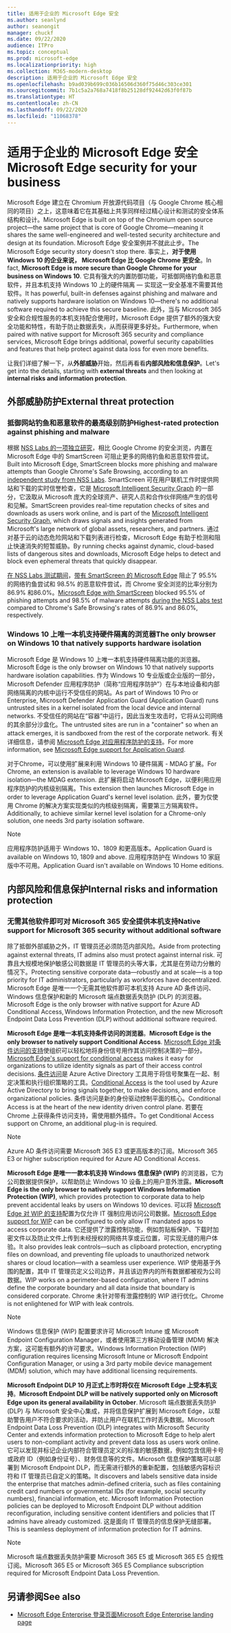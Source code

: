 ```yaml
---
title: 适用于企业的 Microsoft Edge 安全
ms.author: seanlynd
author: seanongit
manager: chuckf
ms.date: 09/22/2020
audience: ITPro
ms.topic: conceptual
ms.prod: microsoft-edge
ms.localizationpriority: high
ms.collection: M365-modern-desktop
description: 适用于企业的 Microsoft Edge 安全
ms.openlocfilehash: b9ad039b699c036b16506d360f75d46c303ce301
ms.sourcegitcommit: 7b1c5a2a768a7418f8b25128df92442d63f0f87b
ms.translationtype: HT
ms.contentlocale: zh-CN
ms.lasthandoff: 09/22/2020
ms.locfileid: "11068378"
---
```

# <span data-ttu-id="3bf0d-103">适用于企业的 Microsoft Edge 安全</span><span class="sxs-lookup"><span data-stu-id="3bf0d-103">Microsoft Edge security for your business</span></span>

<span data-ttu-id="3bf0d-104">Microsoft Edge 建立在 Chromium 开放源代码项目（与 Google Chrome 核心相同的项目）之上，这意味着它在其基础上共享同样经过精心设计和测试的安全体系结构和设计。</span><span class="sxs-lookup"><span data-stu-id="3bf0d-104">Microsoft Edge is built on top of the Chromium open source project—the same project that is core of Google Chrome—meaning it shares the same well-engineered and well-tested security architecture and design at its foundation.</span></span> <span data-ttu-id="3bf0d-105">Microsoft Edge 安全案例并不就此止步。</span><span class="sxs-lookup"><span data-stu-id="3bf0d-105">The Microsoft Edge security story doesn't stop there.</span></span> <span data-ttu-id="3bf0d-106">事实上，**对于使用 Windows 10 的企业来说， Microsoft Edge 比 Google Chrome 更安全**。</span><span class="sxs-lookup"><span data-stu-id="3bf0d-106">In fact, **Microsoft Edge is more secure than Google Chrome for your business on Windows 10**.</span></span> <span data-ttu-id="3bf0d-107">它具有强大的内置防御功能，可抵御网络钓鱼和恶意软件，并且本机支持 Windows 10 上的硬件隔离 — 实现这一安全基准不需要其他软件。</span><span class="sxs-lookup"><span data-stu-id="3bf0d-107">It has powerful, built-in defenses against phishing and malware and natively supports hardware isolation on Windows 10—there's no additional software required to achieve this secure baseline.</span></span> <span data-ttu-id="3bf0d-108">此外，当与 Microsoft 365 安全和合规性服务的本机支持配合使用时，Microsoft Edge 提供了额外的强大安全功能和特性，有助于防止数据丢失，从而获得更多好处。</span><span class="sxs-lookup"><span data-stu-id="3bf0d-108">Furthermore, when paired with native support for Microsoft 365 security and compliance services, Microsoft Edge brings additional, powerful security capabilities and features that help protect against data loss for even more benefits.</span></span>

<span data-ttu-id="3bf0d-109">让我们详细了解一下，从**外部威胁**开始，然后再看看**内部风险和信息保护**。</span><span class="sxs-lookup"><span data-stu-id="3bf0d-109">Let's get into the details, starting with **external threats** and then looking at **internal risks and information protection**.</span></span>

## <span data-ttu-id="3bf0d-110">外部威胁防护</span><span class="sxs-lookup"><span data-stu-id="3bf0d-110">External threat protection</span></span>

### <span data-ttu-id="3bf0d-111">抵御网站钓鱼和恶意软件的最高级别防护</span><span class="sxs-lookup"><span data-stu-id="3bf0d-111">Highest-rated protection against phishing and malware</span></span>

<span data-ttu-id="3bf0d-112">根据 [NSS Labs 的一项独立研究](https://www.nsslabs.com/tested-technologies/web-browser-security-wbs/)，相比 Google Chrome 的安全浏览，内置在 Microsoft Edge 中的 SmartScreen 可阻止更多的网络钓鱼和恶意软件尝试。</span><span class="sxs-lookup"><span data-stu-id="3bf0d-112">Built into Microsoft Edge, SmartScreen blocks more phishing and malware attempts than Google Chrome's Safe Browsing, according to an [independent study from NSS Labs](https://www.nsslabs.com/tested-technologies/web-browser-security-wbs/).</span></span> <span data-ttu-id="3bf0d-113">SmartScreen 可在用户联机工作时提供网站和下载的实时信誉检查，它是 [Microsoft Intelligent Security Graph](https://www.microsoft.com/microsoft-365/windows/intelligent-security) 的一部分，它汲取从 Microsoft 庞大的全球资产、研究人员和合作伙伴网络产生的信号和见解。</span><span class="sxs-lookup"><span data-stu-id="3bf0d-113">SmartScreen provides real-time reputation checks of sites and downloads as users work online, and is part of the [Microsoft Intelligent Security Graph](https://www.microsoft.com/microsoft-365/windows/intelligent-security), which draws signals and insights generated from Microsoft's large network of global assets, researchers, and partners.</span></span> <span data-ttu-id="3bf0d-114">通过对基于云的动态危险网站和下载列表进行检查，Microsoft Edge 有助于检测和阻止快速消失的短暂威胁。</span><span class="sxs-lookup"><span data-stu-id="3bf0d-114">By running checks against dynamic, cloud-based lists of dangerous sites and downloads, Microsoft Edge helps to detect and block even ephemeral threats that quickly disappear.</span></span>  

<span data-ttu-id="3bf0d-115">[在 NSS Labs 测试期间](https://www.nsslabs.com/tested-technologies/web-browser-security-wbs/)，[带有 SmartScreen 的 Microsoft Edge](https://docs.microsoft.com//DeployEdge/microsoft-edge-security-smartscreen) 阻止了 95.5% 的网络钓鱼尝试和 98.5% 的恶意软件尝试，而 Chrome 安全浏览的比率分别为 86.9% 和86.0%。</span><span class="sxs-lookup"><span data-stu-id="3bf0d-115">[Microsoft Edge with SmartScreen](https://docs.microsoft.com//DeployEdge/microsoft-edge-security-smartscreen) blocked 95.5% of phishing attempts and 98.5% of malware attempts [during the NSS Labs test](https://www.nsslabs.com/tested-technologies/web-browser-security-wbs/) compared to Chrome's Safe Browsing's rates of 86.9% and 86.0%, respectively.</span></span>

### <span data-ttu-id="3bf0d-116">Windows 10 上唯一本机支持硬件隔离的浏览器</span><span class="sxs-lookup"><span data-stu-id="3bf0d-116">The only browser on Windows 10 that natively supports hardware isolation</span></span>

<span data-ttu-id="3bf0d-117">Microsoft Edge 是 Windows 10 上唯一本机支持硬件隔离功能的浏览器。</span><span class="sxs-lookup"><span data-stu-id="3bf0d-117">Microsoft Edge is the only browser on Windows 10 that natively supports hardware isolation capabilities.</span></span> <span data-ttu-id="3bf0d-118">作为 Windows 10 专业版或企业版的一部分，Microsoft Defender 应用程序防护（简称“应用程序防护”）在与本地设备和内部网络隔离的内核中运行不受信任的网站。</span><span class="sxs-lookup"><span data-stu-id="3bf0d-118">As part of Windows 10 Pro or Enterprise, Microsoft Defender Application Guard (Application Guard) runs untrusted sites in a kernel isolated from the local device and internal networks.</span></span> <span data-ttu-id="3bf0d-119">不受信任的网站在“容器”中运行，因此当发生攻击时，它将从公司网络的其余部分沙盒化。</span><span class="sxs-lookup"><span data-stu-id="3bf0d-119">The untrusted sites are run in a "container" so when an attack emerges, it is sandboxed from the rest of the corporate network.</span></span> <span data-ttu-id="3bf0d-120">有关详细信息，请参阅 [Microsoft Edge 对应用程序防护的支持](https://docs.microsoft.com/DeployEdge/microsoft-edge-security-windows-defender-application-guard)。</span><span class="sxs-lookup"><span data-stu-id="3bf0d-120">For more information, see [Microsoft Edge support for Application Guard](https://docs.microsoft.com/DeployEdge/microsoft-edge-security-windows-defender-application-guard).</span></span>

<span data-ttu-id="3bf0d-121">对于Chrome，可以使用扩展来利用 Windows 10 硬件隔离 - MDAG 扩展。</span><span class="sxs-lookup"><span data-stu-id="3bf0d-121">For Chrome, an extension is available to leverage Windows 10 hardware isolation—the MDAG extension.</span></span> <span data-ttu-id="3bf0d-122">此扩展将启动 Microsoft Edge，以便利用应用程序防护的内核级别隔离。</span><span class="sxs-lookup"><span data-stu-id="3bf0d-122">This extension then launches Microsoft Edge in order to leverage Application Guard's kernel level isolation.</span></span> <span data-ttu-id="3bf0d-123">此外，要为仅使用 Chrome 的解决方案实现类似的内核级别隔离，需要第三方隔离软件。</span><span class="sxs-lookup"><span data-stu-id="3bf0d-123">Additionally, to achieve similar kernel level isolation for a Chrome-only solution, one needs 3rd party isolation software.</span></span>

> [!NOTE]
> <span data-ttu-id="3bf0d-124">应用程序防护适用于 Windows 10、1809 和更高版本。</span><span class="sxs-lookup"><span data-stu-id="3bf0d-124">Application Guard is available on Windows 10, 1809 and above.</span></span> <span data-ttu-id="3bf0d-125">应用程序防护在 Windows 10 家庭版中不可用。</span><span class="sxs-lookup"><span data-stu-id="3bf0d-125">Application Guard isn't available on Windows 10 Home editions.</span></span>

## <span data-ttu-id="3bf0d-126">内部风险和信息保护</span><span class="sxs-lookup"><span data-stu-id="3bf0d-126">Internal risks and information protection</span></span>

### <span data-ttu-id="3bf0d-127">无需其他软件即可对 Microsoft 365 安全提供本机支持</span><span class="sxs-lookup"><span data-stu-id="3bf0d-127">Native support for Microsoft 365 security without additional software</span></span>

<span data-ttu-id="3bf0d-128">除了抵御外部威胁之外，IT 管理员还必须防范内部风险。</span><span class="sxs-lookup"><span data-stu-id="3bf0d-128">Aside from protecting against external threats, IT admins also must protect against internal risk.</span></span> <span data-ttu-id="3bf0d-129">可靠且大规模地保护敏感公司数据是 IT 管理员的头等大事，尤其是在劳动力分散的情况下。</span><span class="sxs-lookup"><span data-stu-id="3bf0d-129">Protecting sensitive corporate data—robustly and at scale—is a top priority for IT administrators, particularly as workforces have decentralized.</span></span> <span data-ttu-id="3bf0d-130">Microsoft Edge 是唯一一个无需其他软件即可本机支持 Azure AD 条件访问、Windows 信息保护和新的 Microsoft 端点数据丢失防护 (DLP) 的浏览器。</span><span class="sxs-lookup"><span data-stu-id="3bf0d-130">Microsoft Edge is the only browser with native support for Azure AD Conditional Access, Windows Information Protection, and the new Microsoft Endpoint Data Loss Prevention (DLP) without additional software required.</span></span>

<span data-ttu-id="3bf0d-131">**Microsoft Edge 是唯一本机支持条件访问的浏览器**。</span><span class="sxs-lookup"><span data-stu-id="3bf0d-131">**Microsoft Edge is the only browser to natively support Conditional Access**.</span></span> <span data-ttu-id="3bf0d-132">[Microsoft Edge 对条件访问的支持](https://docs.microsoft.com/DeployEdge/security-overview#conditional-access)使组织可以轻松地将身份信号用作其访问控制决策的一部分。</span><span class="sxs-lookup"><span data-stu-id="3bf0d-132">[Microsoft Edge's support for conditional access](https://docs.microsoft.com/DeployEdge/security-overview#conditional-access) makes it easy for organizations to utilize identity signals as part of their access control decisions.</span></span> <span data-ttu-id="3bf0d-133">[条件访问](https://docs.microsoft.com/azure/active-directory/conditional-access/overview)是 Azure Active Directory 工具用于将信号聚集在一起、制定决策和执行组织策略的工具。</span><span class="sxs-lookup"><span data-stu-id="3bf0d-133">[Conditional Access](https://docs.microsoft.com/azure/active-directory/conditional-access/overview) is the tool used by Azure Active Directory to bring signals together, to make decisions, and enforce organizational policies.</span></span> <span data-ttu-id="3bf0d-134">条件访问是新的身份驱动控制平面的核心。</span><span class="sxs-lookup"><span data-stu-id="3bf0d-134">Conditional Access is at the heart of the new identity driven control plane.</span></span> <span data-ttu-id="3bf0d-135">若要在 Chrome 上获得条件访问支持，需使用额外插件。</span><span class="sxs-lookup"><span data-stu-id="3bf0d-135">To get Conditional Access support on Chrome, an additional plug-in is required.</span></span>

> [!NOTE]
> <span data-ttu-id="3bf0d-136">Azure AD 条件访问需要 Microsoft 365 E3 或更高版本的订阅。</span><span class="sxs-lookup"><span data-stu-id="3bf0d-136">Microsoft 365 E3 or higher subscription required for Azure AD Conditional Access.</span></span>

<span data-ttu-id="3bf0d-137">**Microsoft Edge 是唯一一款本机支持 Windows 信息保护 (WIP)** 的浏览器，它为公司数据提供保护，以帮助防止 Windows 10 设备上的用户意外泄露。</span><span class="sxs-lookup"><span data-stu-id="3bf0d-137">**Microsoft Edge is the only browser to natively support Windows Information Protection (WIP)**, which provides protection to corporate data to help prevent accidental leaks by users on Windows 10 devices.</span></span> <span data-ttu-id="3bf0d-138">可以将 [Microsoft Edge 对 WIP 的支持](https://docs.microsoft.com/DeployEdge/microsoft-edge-security-windows-information-protection)配置为仅允许 IT 强制应用访问公司数据。</span><span class="sxs-lookup"><span data-stu-id="3bf0d-138">[Microsoft Edge support for WIP](https://docs.microsoft.com/DeployEdge/microsoft-edge-security-windows-information-protection) can be configured to only allow IT mandated apps to access corporate data.</span></span> <span data-ttu-id="3bf0d-139">它还提供了泄露控制功能，例如剪贴板保护、下载时加密文件以及防止文件上传到未经授权的网络共享或云位置，可实现无缝的用户体验。</span><span class="sxs-lookup"><span data-stu-id="3bf0d-139">It also provides leak controls—such as clipboard protection, encrypting files on download, and preventing file uploads to unauthorized network shares or cloud location—with a seamless user experience.</span></span> <span data-ttu-id="3bf0d-140">WIP 使用基于外围的配置，其中 IT 管理员定义公司边界，并且该边界内的所有数据都被视为公司数据。</span><span class="sxs-lookup"><span data-stu-id="3bf0d-140">WIP works on a perimeter-based configuration, where IT admins define the corporate boundary and all data inside that boundary is considered corporate.</span></span> <span data-ttu-id="3bf0d-141">Chrome 未针对带有泄露控制的 WIP 进行优化。</span><span class="sxs-lookup"><span data-stu-id="3bf0d-141">Chrome is not enlightened for WIP with leak controls.</span></span>

> [!NOTE]
> <span data-ttu-id="3bf0d-142">Windows 信息保护 (WIP) 配置要求许可 Microsoft Intune 或 Microsoft Endpoint Configuration Manager，或者使用第三方移动设备管理 (MDM) 解决方案，这可能有额外的许可要求。</span><span class="sxs-lookup"><span data-stu-id="3bf0d-142">Windows Information Protection (WIP) configuration requires licensing Microsoft Intune or Microsoft Endpoint Configuration Manager, or using a 3rd party mobile device management (MDM) solution, which may have additional licensing requirements.</span></span>

<span data-ttu-id="3bf0d-143">**Microsoft Endpoint DLP 10 月正式上市时将仅在 Microsoft Edge 上受本机支持**。</span><span class="sxs-lookup"><span data-stu-id="3bf0d-143">**Microsoft Endpoint DLP will be natively supported only on Microsoft Edge upon its general availability in October**.</span></span> <span data-ttu-id="3bf0d-144">Microsoft 端点数据丢失防护 (DLP) 与 Microsoft 安全中心集成，并将信息保护扩展到 Microsoft Edge，以帮助警告用户不符合要求的活动，并防止用户在联机工作时丢失数据。</span><span class="sxs-lookup"><span data-stu-id="3bf0d-144">Microsoft Endpoint Data Loss Prevention (DLP) integrates with Microsoft Security Center and extends information protection to Microsoft Edge to help alert users to non-compliant activity and prevent data loss as users work online.</span></span> <span data-ttu-id="3bf0d-145">它可以发现并标记企业内部符合管理员定义的标准的敏感数据，例如包含信用卡号或政府 ID（例如身份证号）、财务信息等的文件。Microsoft 信息保护策略可以部署到 Microsoft Endpoint DLP，而无需进行额外的重新配置，包括敏感内容标识符和 IT 管理员已自定义的策略。</span><span class="sxs-lookup"><span data-stu-id="3bf0d-145">It discovers and labels sensitive data inside the enterprise that matches admin-defined criteria, such as files containing credit card numbers or governmental IDs (for example, social security numbers), financial information, etc. Microsoft Information Protection policies can be deployed to Microsoft Endpoint DLP without addition reconfiguration, including sensitive content identifiers and policies that IT admins have already customized.</span></span> <span data-ttu-id="3bf0d-146">这是面向 IT 管理员的信息保护无缝部署。</span><span class="sxs-lookup"><span data-stu-id="3bf0d-146">This is seamless deployment of information protection for IT admins.</span></span>

> [!NOTE]
> <span data-ttu-id="3bf0d-147">Microsoft 端点数据丢失防护需要 Microsoft 365 E5 或 Microsoft 365 E5 合规性订阅。</span><span class="sxs-lookup"><span data-stu-id="3bf0d-147">Microsoft 365 E5 or Microsoft 365 E5 Compliance subscription required for Microsoft Endpoint Data Loss Prevention.</span></span>

## <span data-ttu-id="3bf0d-148">另请参阅</span><span class="sxs-lookup"><span data-stu-id="3bf0d-148">See also</span></span>

- [<span data-ttu-id="3bf0d-149">Microsoft Edge Enterprise 登录页面</span><span class="sxs-lookup"><span data-stu-id="3bf0d-149">Microsoft Edge Enterprise landing page</span></span>](https://aka.ms/EdgeEnterprise)
